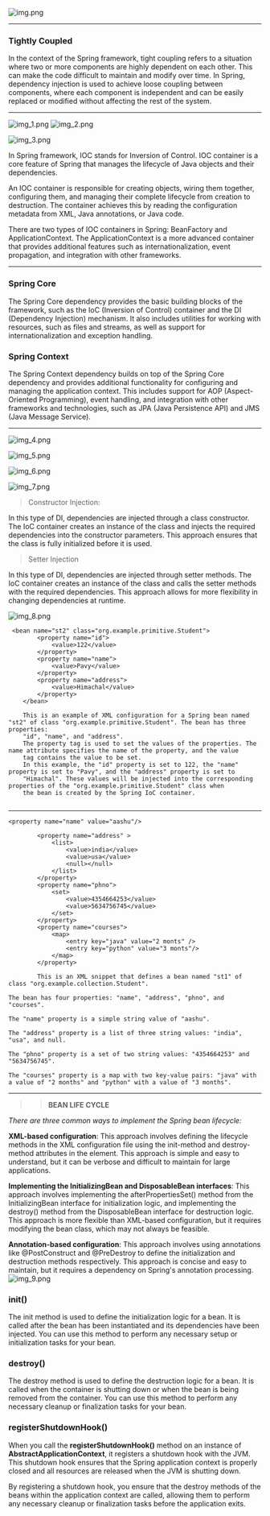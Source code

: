 ![img.png](img.png)

---
### Tightly Coupled
In the context of the Spring framework, tight coupling refers to a situation where two or more components are highly dependent on each other. This can make the code difficult to maintain and modify over time. In Spring, dependency injection is used to achieve loose coupling between components, where each component is independent and can be easily replaced or modified without affecting the rest of the system.

---
![img_1.png](img_1.png)
![img_2.png](img_2.png)

![img_3.png](img_3.png)

In Spring framework, IOC stands for Inversion of Control. IOC container is a core feature of Spring that manages the lifecycle of Java objects and their dependencies.

An IOC container is responsible for creating objects, wiring them together, configuring them, and managing their complete lifecycle from creation to destruction. The container achieves this by reading the configuration metadata from XML, Java annotations, or Java code.

There are two types of IOC containers in Spring: BeanFactory and ApplicationContext. The ApplicationContext is a more advanced container that provides additional features such as internationalization, event propagation, and integration with other frameworks.

---
 

### Spring Core

The Spring Core dependency provides the basic building blocks of the framework, such as the IoC (Inversion of Control) container and the DI (Dependency Injection) mechanism. It also includes utilities for working with resources, such as files and streams, as well as support for internationalization and exception handling.

### Spring Context 

The Spring Context dependency builds on top of the Spring Core dependency and provides additional functionality for configuring and managing the application context. This includes support for AOP (Aspect-Oriented Programming), event handling, and integration with other frameworks and technologies, such as JPA (Java Persistence API) and JMS (Java Message Service).

---

![img_4.png](img_4.png)

![img_5.png](img_5.png)

![img_6.png](img_6.png)

![img_7.png](img_7.png)

>Constructor Injection:

In this type of DI, dependencies are injected through a class constructor. The IoC container creates an instance of the class and injects the required dependencies into the constructor parameters. This approach ensures that the class is fully initialized before it is used.

>Setter Injection

In this type of DI, dependencies are injected through setter methods. The IoC container creates an instance of the class and calls the setter methods with the required dependencies. This approach allows for more flexibility in changing dependencies at runtime.

![img_8.png](img_8.png)

```
 <bean name="st2" class="org.example.primitive.Student">
        <property name="id">
            <value>122</value>
        </property>
        <property name="name">
            <value>Pavy</value>
        </property>
        <property name="address">
            <value>Himachal</value>
        </property>
    </bean>
    
    This is an example of XML configuration for a Spring bean named "st2" of class "org.example.primitive.Student". The bean has three properties: 
    "id", "name", and "address".
    The property tag is used to set the values of the properties. The name attribute specifies the name of the property, and the value 
    tag contains the value to be set.
    In this example, the "id" property is set to 122, the "name" property is set to "Pavy", and the "address" property is set to
    "Himachal". These values will be injected into the corresponding properties of the "org.example.primitive.Student" class when 
    the bean is created by the Spring IoC container.


```
---

```
<property name="name" value="aashu"/>

        <property name="address" >
            <list>
                <value>india</value>
                <value>usa</value>
                <null></null>
            </list>
        </property>
        <property name="phno">
            <set>
                <value>4354664253</value>
                <value>5634756745</value>
            </set>
        </property>
        <property name="courses">
            <map>
                <entry key="java" value="2 monts" />
                <entry key="python" value="3 monts"/>
            </map>
        </property>
        
        This is an XML snippet that defines a bean named "st1" of class "org.example.collection.Student".

The bean has four properties: "name", "address", "phno", and "courses".

The "name" property is a simple string value of "aashu".

The "address" property is a list of three string values: "india", "usa", and null.

The "phno" property is a set of two string values: "4354664253" and "5634756745".

The "courses" property is a map with two key-value pairs: "java" with a value of "2 months" and "python" with a value of "3 months".
```
---

>> **BEAN LIFE CYCLE**

*There are three common ways to implement the Spring bean lifecycle:*

**XML-based configuration**: This approach involves defining the lifecycle methods in the XML configuration file using the init-method and destroy-method attributes in the <bean> element. This approach is simple and easy to understand, but it can be verbose and difficult to maintain for large applications.

**Implementing the InitializingBean and DisposableBean interfaces**: This approach involves implementing the afterPropertiesSet() method from the InitializingBean interface for initialization logic, and implementing the destroy() method from the DisposableBean interface for destruction logic. This approach is more flexible than XML-based configuration, but it requires modifying the bean class, which may not always be feasible.

**Annotation-based configuration**: This approach involves using annotations like @PostConstruct and @PreDestroy to define the initialization and destruction methods respectively. This approach is concise and easy to maintain, but it requires a dependency on Spring's annotation processing.
![img_9.png](img_9.png)
### init()
The init method is used to define the initialization logic for a bean. It is called after the bean has been instantiated and its dependencies have been injected. You can use this method to perform any necessary setup or initialization tasks for your bean.
### destroy()
The destroy method is used to define the destruction logic for a bean. It is called when the container is shutting down or when the bean is being removed from the container. You can use this method to perform any necessary cleanup or finalization tasks for your bean.
### registerShutdownHook()
When you call the  **registerShutdownHook()** method on an instance of **AbstractApplicationContext**, it registers a shutdown hook with the JVM. This shutdown hook ensures that the Spring application context is properly closed and all resources are released when the JVM is shutting down.

By registering a shutdown hook, you ensure that the destroy methods of the beans within the application context are called, allowing them to perform any necessary cleanup or finalization tasks before the application exits.